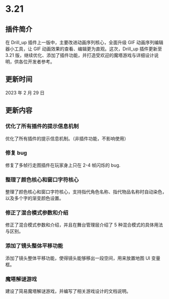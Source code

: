 # 3.21

## 插件简介

在 Drill_up 插件上一版中，主要改进动画序列核心，全面升级 GIF 动画序列编辑器小工具，让 GIF 动画效果的查看、编辑更为直观。这次，Drill_up 插件更新至 3.21 版，继续优化、添加了插件功能，并打造受欢迎的魔塔游戏与详细设计说明，供各位开发者参考。

## 更新时间

2023 年 2 月 29 日

## 更新内容

### 优化了所有插件的提示信息机制

优化了所有插件的提示信息机制。（非插件功能，不影响使用）

### 修复 bug

修复了多帧行走图插件在玩家身上只在 2-4 帧闪烁的 bug.

### 整理了颜色核心和窗口字符核心

整理了颜色核心和窗口字符核心，支持指代角色名称、指代物品名称时自动染色，以及多个字的渐变颜色设置。

### 修正了混合模式参数和介绍

修正了混合模式参数和介绍，并且在舞台管理层介绍了 5 种混合模式的具体用法与区别。

### 添加了镜头整体平移功能

添加了镜头整体平移功能，使得镜头能够移出一段空间，用来放置地图 UI 变量框。

### 魔塔解谜游戏

建设了简易魔塔解谜游戏，并编写了相关游戏设计的文档说明。
